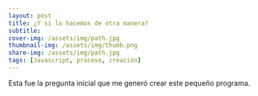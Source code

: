 ```yaml
---
layout: post
title: ¿Y si lo hacemos de otra manera?
subtitle: 
cover-img: /assets/img/path.jpg
thumbnail-img: /assets/img/thumb.png
share-img: /assets/img/path.jpg
tags: [Javascript, proceso, creación]
---
```


Esta fue la pregunta inicial que me generó crear este pequeño programa. 
